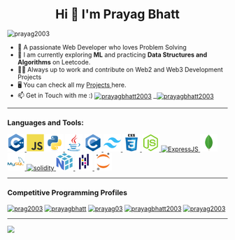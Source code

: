<h1 align="center">Hi 👋 I'm Prayag Bhatt </h1>
<link href="https://cdnjs.cloudflare.com/ajax/libs/twitter-bootstrap/3.3.7/css/bootstrap.min.css" rel="stylesheet"/>
<link href="https://maxcdn.bootstrapcdn.com/font-awesome/4.7.0/css/font-awesome.min.css" rel="stylesheet"/>
<link rel="stylesheet" href="https://cdn.jsdelivr.net/gh/devicons/devicon@v2.15.1/devicon.min.css">          
<link rel="stylesheet" href="https://cdnjs.cloudflare.com/ajax/libs/font-awesome/6.0.0-beta2/css/all.min.css" integrity="sha512-rDV59PcbnGnLVh7fuX9rtTzkFCxT06lQkxDG7HrT8Pl+nd/aewog0m0zLk7pXf+TgDxklZQHRSKavTrwuZt2yQ==" crossorigin="anonymous" referrerpolicy="no-referrer" />

<p align="left"> <img src="https://komarev.com/ghpvc/?username=prayag2003&label=Profile%20views&color=0e75b6&style=flat" alt="prayag2003" /> </p>

- 🎯 A passionate Web Developer who loves Problem Solving
- 🧠 I am currently exploring **ML** and practicing **Data Structures and Algorithms** on Leetcode.
- 🧑‍💻 Always up to work and contribute on Web2 and Web3 Development Projects
- 🖥️ You can check all my <a href = "https://github.com/Prayag2003?tab=repositories"> Projects </a> here.
- 📫 Get in Touch with me :)  <a href="https://linkedin.com/in/prayagbhatt2003" target="blank"><img align="center" src="https://cdn.jsdelivr.net/gh/devicons/devicon/icons/linkedin/linkedin-original.svg" alt="prayagbhatt2003" height="26" width="26" /></a>
<a href="https://twitter.com/prayagbhatt2003" target="blank"> &nbsp; <img align="center" src="https://cdn.jsdelivr.net/gh/devicons/devicon/icons/twitter/twitter-original.svg" alt="prayagbhatt2003" height="26" width="26" /></a>
<hr>

<h3 align="left">Languages and Tools:</h3>
<p align="left">
 
<a href="https://www.w3schools.com/cpp/" target="_blank" rel="noreferrer"> <img src="https://raw.githubusercontent.com/devicons/devicon/master/icons/cplusplus/cplusplus-original.svg" alt="cplusplus" width="40" height="40"/> </a>
 <a href="https://developer.mozilla.org/en-US/docs/Web/JavaScript" target="_blank" rel="noreferrer"> <img src="https://raw.githubusercontent.com/devicons/devicon/master/icons/javascript/javascript-original.svg" alt="javascript" width="40" height="40"/></a>
 <a href="https://www.python.org" target="_blank" rel="noreferrer"> <img src="https://raw.githubusercontent.com/devicons/devicon/master/icons/python/python-original.svg" alt="python" width="40" height="40"/> </a> 
  <a href="https://www.java.com" target="_blank" rel="noreferrer"> <img src="https://raw.githubusercontent.com/devicons/devicon/master/icons/java/java-original.svg" alt="java" width="40" height="40"/></a> 
 <a href="https://www.cprogramming.com/" target="_blank" rel="noreferrer"> <img src="https://raw.githubusercontent.com/devicons/devicon/master/icons/c/c-original.svg" alt="c" width="40" height="40"/> </a> 
 <a href="https://tailwindcss.com/" target="_blank" rel="noreferrer"> <img src="https://github.com/devicons/devicon/blob/master/icons/tailwindcss/tailwindcss-plain.svg" alt="tailwind-css" width="40" height="40"/> </a>
<a href="https://www.w3schools.com/css/" target="_blank" rel="noreferrer"> <img src="https://raw.githubusercontent.com/devicons/devicon/master/icons/css3/css3-original-wordmark.svg" alt="css3" width="40" height="40"/> </a> 
 <a href="https://nodejs.org/en" target="_blank" rel="noreferrer"> <img src= "https://raw.githubusercontent.com/devicons/devicon/master/icons/nodejs/nodejs-original.svg" alt="NodeJS" width="40" height="40"/>
</a> 
 <a href="https://expressjs.com/" target="_blank" rel="noreferrer"> <img src= "https://icongr.am/devicon/express-original.svg?size=128&color=currentColor" alt="ExpressJS" width="40" height="40"/>
</a> 
<a href="https://www.mongodb.com/" target="_blank" rel="noreferrer"> <img src= "https://raw.githubusercontent.com/devicons/devicon/master/icons/mongodb/mongodb-original.svg" alt="MongoDB" width="40" height="40"/>
</a>
<a href="https://www.mysql.com/" target="_blank" rel="noreferrer"> <img src="https://raw.githubusercontent.com/devicons/devicon/master/icons/mysql/mysql-original-wordmark.svg" alt="mysql" width="40" height="40"/> </a>
   <a href="https://soliditylang.org/" target="_blank" rel="noreferrer"> <img src= "https://github.com/ethereum/solidity-underhanded-contest/blob/master/favicon.ico" alt="solidity" width="40" height="40"/>
</a> 
<a href="https://numpy.org/" target="_blank" rel="noreferrer"> <img src= "https://github.com/devicons/devicon/blob/master/icons/numpy/numpy-original.svg" alt=" numpy" width="40" height="40"/>
</a> 
<a href="https://pandas.pydata.org/" target="_blank" rel="noreferrer"> <img src= "https://github.com/devicons/devicon/blob/master/icons/pandas/pandas-original.svg" alt=" pandas" width="40" height="40"/>
</a> 
<a href="https://jupyter.org/" target="_blank" rel="noreferrer"> <img src= "https://github.com/devicons/devicon/blob/master/icons/jupyter/jupyter-original.svg" alt=" jupyter" width="40" height="40"/>
</a> 
 <hr>
 
 <h3 align="left">Competitive Programming Profiles</h3>
<p align="left">

<a href="https://codeforces.com/profile/prag2003" target="blank"><img align="center" src="https://raw.githubusercontent.com/rahuldkjain/github-profile-readme-generator/master/src/images/icons/Social/codeforces.svg" alt="prag2003" height="30" width="40" /></a>
<a href="https://leetcode.com/Prayag2003/" target="blank"><img align="center" src="https://raw.githubusercontent.com/rahuldkjain/github-profile-readme-generator/master/src/images/icons/Social/leet-code.svg" alt="prayagbhatt" height="30" width="40" /></a>
<a href="https://www.codechef.com/users/prayag03" target="blank"><img align="center" src="https://cdn.jsdelivr.net/npm/simple-icons@3.1.0/icons/codechef.svg" alt="prayag03" height="30" width="40" /></a>
<a href="https://www.hackerrank.com/prayagbhatt2003" target="blank"><img align="center" src="https://raw.githubusercontent.com/rahuldkjain/github-profile-readme-generator/master/src/images/icons/Social/hackerrank.svg" alt="prayagbhatt2003" height="30" width="40" /></a>
<a href="https://auth.geeksforgeeks.org/user/prayag2003" target="blank"><img align="center" src="https://raw.githubusercontent.com/rahuldkjain/github-profile-readme-generator/master/src/images/icons/Social/geeks-for-geeks.svg" alt="prayag2003" height="30" width="40" /></a>
</p>
<hr>
<p><img align="center" src="https://streak-stats.demolab.com?user=prayag2003&theme=dark" /></p>
